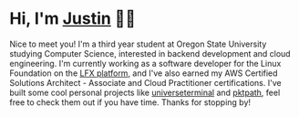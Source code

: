 <h1>Hi, I'm <a href="https://www.linkedin.com/in/just1nlee/">Justin</a> 👋🏻</h1>
<!-- , <a href="https://www.youtube.com/@justinleeyt">Creator</a></h1> -->

Nice to meet you! I'm a third year student at Oregon State University studying Computer Science, interested in backend development and cloud engineering. I'm currently working as a software developer for the Linux Foundation on the <a href="https://lfx.linuxfoundation.org/">LFX platform</a>, and I've also earned my AWS Certified Solutions Architect - Associate and Cloud Practitioner certifications. I've built some cool personal projects like <a href="https://github.com/just1nlee/universeterminal">universeterminal</a> and <a href="https://github.com/just1nlee/pktpath">pktpath</a>, feel free to check them out if you have time. Thanks for stopping by!

<!--
Currently working on:  
- - [**macOS System Monitor**](https://github.com/just1nlee/system-monitor-macos) - A lightweight macOS application to monitor CPU, memory, and frame rate metrics in real time.
- [Tilescale](https://github.com/just1nlee/cobalc) — a modular dashboard for focused digital work  
<!--
**just1nlee/just1nlee** is a ✨ _special_ ✨ repository because its `README.md` (this file) appears on your GitHub profile.

Here are some ideas to get you started:

- 🔭 I’m currently working on ...
- 🌱 I’m currently learning ...
- 👯 I’m looking to collaborate on ...
- 🤔 I’m looking for help with ...
- 💬 Ask me about ...
- 📫 How to reach me: ...
- 😄 Pronouns: ...
- ⚡ Fun fact: ...
-->
